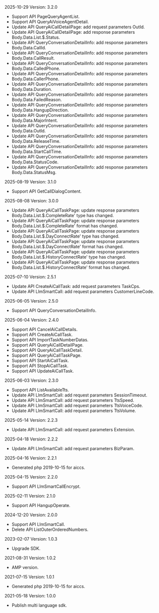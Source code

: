 2025-10-29 Version: 3.2.0
- Support API PageQueryAgentList.
- Support API QueryAiVoiceAgentDetail.
- Update API QueryAiCallDetailPage: add request parameters OutId.
- Update API QueryAiCallDetailPage: add response parameters Body.Data.List.$.Status.
- Update API QueryConversationDetailInfo: add response parameters Body.Data.CallId.
- Update API QueryConversationDetailInfo: add response parameters Body.Data.CallResult.
- Update API QueryConversationDetailInfo: add response parameters Body.Data.CalledPhone.
- Update API QueryConversationDetailInfo: add response parameters Body.Data.CallerPhone.
- Update API QueryConversationDetailInfo: add response parameters Body.Data.Duration.
- Update API QueryConversationDetailInfo: add response parameters Body.Data.FailedReason.
- Update API QueryConversationDetailInfo: add response parameters Body.Data.HangupDirection.
- Update API QueryConversationDetailInfo: add response parameters Body.Data.MajorIntent.
- Update API QueryConversationDetailInfo: add response parameters Body.Data.OutId.
- Update API QueryConversationDetailInfo: add response parameters Body.Data.ReleaseTime.
- Update API QueryConversationDetailInfo: add response parameters Body.Data.StartCallTime.
- Update API QueryConversationDetailInfo: add response parameters Body.Data.StatusCode.
- Update API QueryConversationDetailInfo: add response parameters Body.Data.StatusMsg.


2025-08-19 Version: 3.1.0
- Support API GetCallDialogContent.


2025-08-08 Version: 3.0.0
- Update API QueryAiCallTaskPage: update response parameters Body.Data.List.$.CompleteRate' type has changed.
- Update API QueryAiCallTaskPage: update response parameters Body.Data.List.$.CompleteRate' format has changed.
- Update API QueryAiCallTaskPage: update response parameters Body.Data.List.$.DayConnectRate' type has changed.
- Update API QueryAiCallTaskPage: update response parameters Body.Data.List.$.DayConnectRate' format has changed.
- Update API QueryAiCallTaskPage: update response parameters Body.Data.List.$.HistoryConnectRate' type has changed.
- Update API QueryAiCallTaskPage: update response parameters Body.Data.List.$.HistoryConnectRate' format has changed.


2025-07-10 Version: 2.5.1
- Update API CreateAiCallTask: add request parameters TaskCps.
- Update API LlmSmartCall: add request parameters CustomerLineCode.


2025-06-05 Version: 2.5.0
- Support API QueryConversationDetailInfo.


2025-06-04 Version: 2.4.0
- Support API CancelAiCallDetails.
- Support API CreateAiCallTask.
- Support API ImportTaskNumberDatas.
- Support API QueryAiCallDetailPage.
- Support API QueryAiCallTaskDetail.
- Support API QueryAiCallTaskPage.
- Support API StartAiCallTask.
- Support API StopAiCallTask.
- Support API UpdateAiCallTask.


2025-06-03 Version: 2.3.0
- Support API ListAvailableTts.
- Update API LlmSmartCall: add request parameters SessionTimeout.
- Update API LlmSmartCall: add request parameters TtsSpeed.
- Update API LlmSmartCall: add request parameters TtsVoiceCode.
- Update API LlmSmartCall: add request parameters TtsVolume.


2025-05-14 Version: 2.2.3
- Update API LlmSmartCall: add request parameters Extension.


2025-04-18 Version: 2.2.2
- Update API LlmSmartCall: add request parameters BizParam.


2025-04-16 Version: 2.2.1
- Generated php 2019-10-15 for aiccs.

2025-04-15 Version: 2.2.0
- Support API LlmSmartCallEncrypt.


2025-02-11 Version: 2.1.0
- Support API HangupOperate.


2024-12-20 Version: 2.0.0
- Support API LlmSmartCall.
- Delete API ListOuterOrderedNumbers.


2023-02-07 Version: 1.0.3
- Upgrade SDK.

2021-08-31 Version: 1.0.2
- AMP version.

2021-07-15 Version: 1.0.1
- Generated php 2019-10-15 for aiccs.

2021-05-18 Version: 1.0.0
- Publish multi language sdk.

